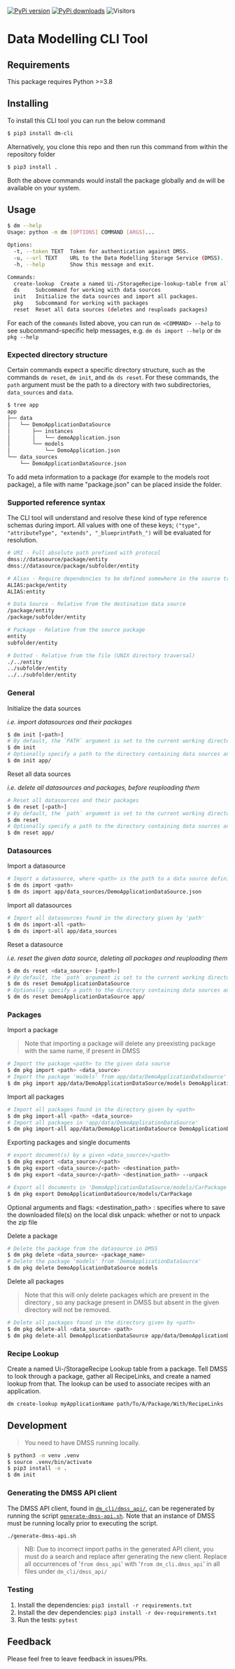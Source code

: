 [![PyPi version](https://img.shields.io/pypi/v/dm-cli)](https://pypi.org/project/dm-cli)
[![PyPi downloads](https://img.shields.io/pypi/dm/dm-cli)](https://pypi.org/project/dm-cli)
![Visitors](https://api.visitorbadge.io/api/visitors?path=equinor%2Fdm-cli&countColor=%23263759&style=flat)

# Data Modelling CLI Tool

## Requirements
This package requires Python >=3.8

## Installing
To install this CLI tool you can run the below command
```sh
$ pip3 install dm-cli
```

Alternatively, you clone this repo and then run this command from within the repository folder
```sh
$ pip3 install .
```

Both the above commands would install the package globally and `dm` will be available on your system.

## Usage

```sh
$ dm --help
Usage: python -m dm [OPTIONS] COMMAND [ARGS]...

Options:
  -t, --token TEXT  Token for authentication against DMSS.
  -u, --url TEXT    URL to the Data Modelling Storage Service (DMSS).
  -h, --help        Show this message and exit.

Commands:
  create-lookup  Create a named Ui-/StorageRecipe-lookup-table from all...
  ds     Subcommand for working with data sources
  init   Initialize the data sources and import all packages.
  pkg    Subcommand for working with packages
  reset  Reset all data sources (deletes and reuploads packages)
```

For each of the `commands` listed above, you can run `dm <COMMAND> --help` to see subcommand-specific help messages, e.g. `dm ds import --help` or `dm pkg --help`

### Expected directory structure
Certain commands expect a specific directory structure, such as the commands `dm reset`, `dm init`, and `dm ds reset`.
For these commands, the `path` argument must be the path to a directory with two subdirectories, `data_sources` and `data`.

```sh
$ tree app
app
├── data
│   └── DemoApplicationDataSource
│       ├── instances
│       │   └── demoApplication.json
│       └── models
│           └── DemoApplication.json
└── data_sources
    └── DemoApplicationDataSource.json
```

To add meta information to a package (for example to the models root package), a file with name "package.json" can be placed inside the folder.


### Supported reference syntax
The CLI tool will understand and resolve these kind of type reference schemas during import.
All values with one of these keys; `("type", "attributeType", "extends", "_blueprintPath_")` will be evaluated for resolution.

```bash
# URI - Full absolute path prefixed with protocol
dmss://datasource/package/entity
dmss://datasource/package/subfolder/entity

# Alias - Require dependencies to be defined somewhere in the source tree
ALIAS:packge/entity
ALIAS:entity

# Data Source - Relative from the destination data source
/package/entity
/package/subfolder/entity

# Package - Relative from the source package
entity
subfolder/entity

# Dotted - Relative from the file (UNIX directory traversal)
./../entity
../subfolder/entity
../../subfolder/entity
```

### General
Initialize the data sources

*i.e. import datasources and their packages*

```sh
$ dm init [<path>]
# By default, the `PATH` argument is set to the current working directory
$ dm init
# Optionally specify a path to the directory containing data sources and data
$ dm init app/
```

Reset all data sources

*i.e. delete all datasources and packages, before reuploading them*

```sh
# Reset all datasources and their packages
$ dm reset [<path>]
# By default, the `path` argument is set to the current working directory
$ dm reset
# Optionally specify a path to the directory containing data sources and data
$ dm reset app/
```

### Datasources
Import a datasource

```sh
# Import a datasource, where <path> is the path to a data source definition (JSON)
$ dm ds import <path>
$ dm ds import app/data_sources/DemoApplicationDataSource.json
```

Import all datasources

```sh
# Import all datasources found in the directory given by 'path'
$ dm ds import-all <path>
$ dm ds import-all app/data_sources
```

Reset a datasource

*i.e. reset the given data source, deleting all packages and reuploading them*

```sh
$ dm ds reset <data_source> [<path>]
# By default, the `path` argument is set to the current working directory
$ dm ds reset DemoApplicationDataSource
# Optionally specify a path to the directory containing data sources and data
$ dm ds reset DemoApplicationDataSource app/
```

### Packages
Import a package
> Note that importing a package will delete any preexisting package with the same name, if present in DMSS

```sh
# Import the package <path> to the given data source
$ dm pkg import <path> <data_source>
# Import the package 'models' from app/data/DemoApplicationDataSource'
$ dm pkg import app/data/DemoApplicationDataSource/models DemoApplicationDataSource
```

Import all packages

```sh
# Import all packages found in the directory given by <path>
$ dm pkg import-all <path> <data_source>
# Import all packages in 'app/data/DemoApplicationDataSource'
$ dm pkg import-all app/data/DemoApplicationDataSource DemoApplicationDataSource
```


Exporting packages and single documents
```sh
# export document(s) by a given <data_source>/<path>
$ dm pkg export <data_source>/<path>
$ dm pkg export <data_source>/<path> <destination_path>
$ dm pkg export <data_source>/<path> <destination_path> --unpack

# Export all documents in 'DemoApplicationDataSource/models/CarPackage'
$ dm pkg export DemoApplicationDataSource/models/CarPackage
```

Optional arguments and flags:
<destination_path> : specifies where to save the downloaded file(s) on the local disk
unpack: whether or not to unpack the zip file

Delete a package

```sh
# Delete the package from the datasource in DMSS
$ dm pkg delete <data_source> <package_name>
# Delete the package 'models' from 'DemoApplicationDataSource'
$ dm pkg delete DemoApplicationDataSource models
```

Delete all packages
> Note that this will only delete packages which are present in the directory <path>, so any package present in DMSS but absent in the given directory will not be removed.

```sh
# Delete all packages found in the directory given by <path>
$ dm pkg delete-all <data_source> <path>
$ dm pkg delete-all DemoApplicationDataSource app/data/DemoApplicationDataSource
```

### Recipe Lookup
Create a named Ui-/StorageRecipe Lookup table from a package. Tell DMSS to look through a package,
gather all RecipeLinks, and create a named lookup from that. The lookup can be used to associate recipes with an application.

```sh
dm create-lookup myApplicationName path/To/A/Package/With/RecipeLinks
```

## Development
> You need to have DMSS running locally.

```sh
$ python3 -m venv .venv
$ source .venv/bin/activate
$ pip3 install -e .
$ dm init
```

### Generating the DMSS API client
The DMSS API client, found in [`dm_cli/dmss_api/`](./dm_cli/dmss_api/), can be regenerated by running the script [`generate-dmss-api.sh`](./generate-dmss-api.sh). Note that an instance of DMSS must be running locally prior to executing the script.

```bash
./generate-dmss-api.sh
```

> NB: Due to incorrect import paths in the generated API client, you must do a search and replace after generating the new client. Replace all occurrences of '`from dmss_api`' with '`from dm_cli.dmss_api`' in all files under `dm_cli/dmss_api/`

### Testing

1. Install the dependencies: `pip3 install -r requirements.txt`
2. Install the dev dependencies: `pip3 install -r dev-requirements.txt`
3. Run the tests: `pytest`

## Feedback
Please feel free to leave feedback in issues/PRs.
